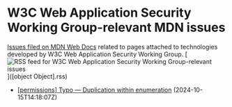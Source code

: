 # W3C Web Application Security Working Group-relevant MDN issues

[Issues filed on MDN Web Docs](https://github.com/mdn/content/issues) related to pages attached to technologies developed by W3C Web Application Security Working Group. [![RSS feed for W3C Web Application Security Working Group-relevant issues](https://www.w3.org/QA/2007/04/feed_icon)]([object Object].rss)

* [\[permissions\] Typo ― Duplication within enumeration](https://github.com/mdn/content/issues/36347) (2024-10-15T14:18:07Z)
  
